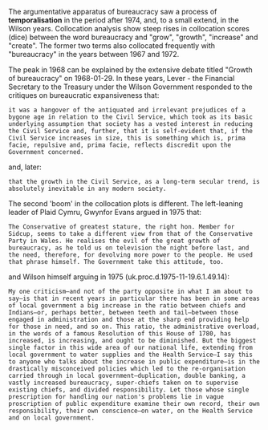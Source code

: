 The argumentative apparatus of bureaucracy saw a process of **temporalisation** in the period after 1974, and, to a small extend, in the Wilson years. Collocation analysis show steep rises in collocation scores (dice) between the word bureaucracy and "grow", "growth", "increase" and "create". The former two terms also collocated frequently with "bureaucracy" in the years between 1967 and 1972.

The peak in 1968 can be explained by the extensive debate titled "Growth of bureaucracy" on 1968-01-29. In these years, Lever - the Financial Secretary to the Treasury under the Wilson Government responded to the critiques on bureaucratic expansiveness that: 

	it was a hangover of the antiquated and irrelevant prejudices of a bygone age in relation to the Civil Service, which took as its basic underlying assumption that society has a vested interest in reducing the Civil Service and, further, that it is self-evident that, if the Civil Service increases in size, this is something which is, prima facie, repulsive and, prima facie, reflects discredit upon the Government concerned.
	
and, later: 

	that the growth in the Civil Service, as a long-term secular trend, is absolutely inevitable in any modern society.
	
	
The second 'boom' in the collocation plots is different. The left-leaning leader of Plaid Cymru, Gwynfor Evans argued in 1975 that: 

	The Conservative of greatest stature, the right hon. Member for Sidcup, seems to take a different view from that of the Conservative Party in Wales. He realises the evil of the great growth of bureaucracy, as he told us on television the night before last, and the need, therefore, for devolving more power to the people. He used that phrase himself. The Government take this attitude, too.
	
and Wilson himself arguing in 1975 (uk.proc.d.1975-11-19.6.1.49.14):

	My one criticism—and not of the party opposite in what I am about to say—is that in recent years in particular there has been in some areas of local government a big increase in the ratio between chiefs and Indians—or, perhaps better, between teeth and tail—between those engaged in administration and those at the sharp end providing help for those in need, and so on. This ratio, the administrative overload, in the words of a famous Resolution of this House of 1780, has increased, is increasing, and ought to be diminished. But the biggest single factor in this wide area of our national life, extending from local government to water supplies and the Health Service—I say this to anyone who talks about the increase in public expenditure—is in the drastically misconceived policies which led to the re-organisation carried through in local government—duplication, double banking, a vastly increased bureaucracy, super-chiefs taken on to supervise existing chiefs, and divided responsibility. Let those whose single prescription for handling our nation's problems lie in vague proscription of public expenditure examine their own record, their own responsibility, their own conscience—on water, on the Health Service and on local government.